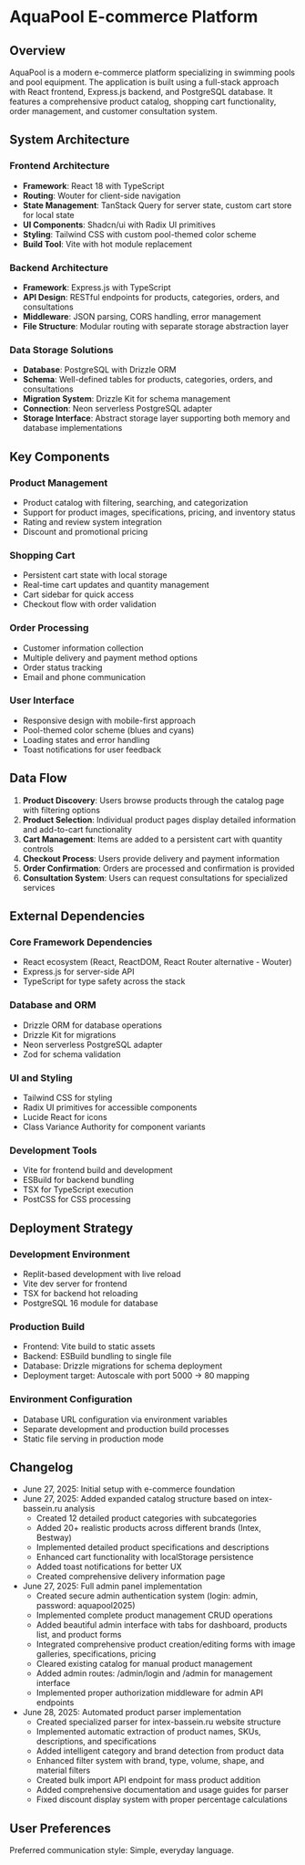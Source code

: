 # AquaPool E-commerce Platform

## Overview

AquaPool is a modern e-commerce platform specializing in swimming pools and pool equipment. The application is built using a full-stack approach with React frontend, Express.js backend, and PostgreSQL database. It features a comprehensive product catalog, shopping cart functionality, order management, and customer consultation system.

## System Architecture

### Frontend Architecture
- **Framework**: React 18 with TypeScript
- **Routing**: Wouter for client-side navigation
- **State Management**: TanStack Query for server state, custom cart store for local state
- **UI Components**: Shadcn/ui with Radix UI primitives
- **Styling**: Tailwind CSS with custom pool-themed color scheme
- **Build Tool**: Vite with hot module replacement

### Backend Architecture
- **Framework**: Express.js with TypeScript
- **API Design**: RESTful endpoints for products, categories, orders, and consultations
- **Middleware**: JSON parsing, CORS handling, error management
- **File Structure**: Modular routing with separate storage abstraction layer

### Data Storage Solutions
- **Database**: PostgreSQL with Drizzle ORM
- **Schema**: Well-defined tables for products, categories, orders, and consultations
- **Migration System**: Drizzle Kit for schema management
- **Connection**: Neon serverless PostgreSQL adapter
- **Storage Interface**: Abstract storage layer supporting both memory and database implementations

## Key Components

### Product Management
- Product catalog with filtering, searching, and categorization
- Support for product images, specifications, pricing, and inventory status
- Rating and review system integration
- Discount and promotional pricing

### Shopping Cart
- Persistent cart state with local storage
- Real-time cart updates and quantity management
- Cart sidebar for quick access
- Checkout flow with order validation

### Order Processing
- Customer information collection
- Multiple delivery and payment method options
- Order status tracking
- Email and phone communication

### User Interface
- Responsive design with mobile-first approach
- Pool-themed color scheme (blues and cyans)
- Loading states and error handling
- Toast notifications for user feedback

## Data Flow

1. **Product Discovery**: Users browse products through the catalog page with filtering options
2. **Product Selection**: Individual product pages display detailed information and add-to-cart functionality
3. **Cart Management**: Items are added to a persistent cart with quantity controls
4. **Checkout Process**: Users provide delivery and payment information
5. **Order Confirmation**: Orders are processed and confirmation is provided
6. **Consultation System**: Users can request consultations for specialized services

## External Dependencies

### Core Framework Dependencies
- React ecosystem (React, ReactDOM, React Router alternative - Wouter)
- Express.js for server-side API
- TypeScript for type safety across the stack

### Database and ORM
- Drizzle ORM for database operations
- Drizzle Kit for migrations
- Neon serverless PostgreSQL adapter
- Zod for schema validation

### UI and Styling
- Tailwind CSS for styling
- Radix UI primitives for accessible components
- Lucide React for icons
- Class Variance Authority for component variants

### Development Tools
- Vite for frontend build and development
- ESBuild for backend bundling
- TSX for TypeScript execution
- PostCSS for CSS processing

## Deployment Strategy

### Development Environment
- Replit-based development with live reload
- Vite dev server for frontend
- TSX for backend hot reloading
- PostgreSQL 16 module for database

### Production Build
- Frontend: Vite build to static assets
- Backend: ESBuild bundling to single file
- Database: Drizzle migrations for schema deployment
- Deployment target: Autoscale with port 5000 → 80 mapping

### Environment Configuration
- Database URL configuration via environment variables
- Separate development and production build processes
- Static file serving in production mode

## Changelog

- June 27, 2025: Initial setup with e-commerce foundation
- June 27, 2025: Added expanded catalog structure based on intex-bassein.ru analysis
  - Created 12 detailed product categories with subcategories
  - Added 20+ realistic products across different brands (Intex, Bestway)
  - Implemented detailed product specifications and descriptions
  - Enhanced cart functionality with localStorage persistence
  - Added toast notifications for better UX
  - Created comprehensive delivery information page
- June 27, 2025: Full admin panel implementation
  - Created secure admin authentication system (login: admin, password: aquapool2025)
  - Implemented complete product management CRUD operations
  - Added beautiful admin interface with tabs for dashboard, products list, and product forms
  - Integrated comprehensive product creation/editing forms with image galleries, specifications, pricing
  - Cleared existing catalog for manual product management
  - Added admin routes: /admin/login and /admin for management interface
  - Implemented proper authorization middleware for admin API endpoints
- June 28, 2025: Automated product parser implementation
  - Created specialized parser for intex-bassein.ru website structure
  - Implemented automatic extraction of product names, SKUs, descriptions, and specifications
  - Added intelligent category and brand detection from product data
  - Enhanced filter system with brand, type, volume, shape, and material filters
  - Created bulk import API endpoint for mass product addition
  - Added comprehensive documentation and usage guides for parser
  - Fixed discount display system with proper percentage calculations

## User Preferences

Preferred communication style: Simple, everyday language.
